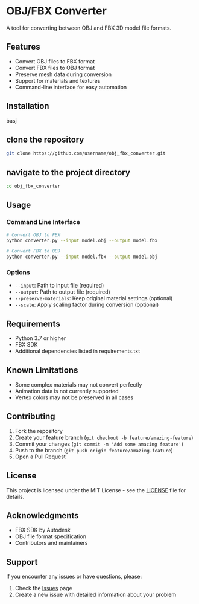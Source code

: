 # OBJ/FBX Converter

A tool for converting between OBJ and FBX 3D model file formats.

## Features

- Convert OBJ files to FBX format
- Convert FBX files to OBJ format
- Preserve mesh data during conversion
- Support for materials and textures
- Command-line interface for easy automation

## Installation

basj 

## clone the repository

```bash
git clone https://github.com/username/obj_fbx_converter.git
```

## navigate to the project directory

```bash
cd obj_fbx_converter
```

## Usage

### Command Line Interface

```bash
# Convert OBJ to FBX
python converter.py --input model.obj --output model.fbx

# Convert FBX to OBJ
python converter.py --input model.fbx --output model.obj
```

### Options

- `--input`: Path to input file (required)
- `--output`: Path to output file (required)
- `--preserve-materials`: Keep original material settings (optional)
- `--scale`: Apply scaling factor during conversion (optional)

## Requirements

- Python 3.7 or higher
- FBX SDK
- Additional dependencies listed in requirements.txt

## Known Limitations

- Some complex materials may not convert perfectly
- Animation data is not currently supported
- Vertex colors may not be preserved in all cases

## Contributing

1. Fork the repository
2. Create your feature branch (`git checkout -b feature/amazing-feature`)
3. Commit your changes (`git commit -m 'Add some amazing feature'`)
4. Push to the branch (`git push origin feature/amazing-feature`)
5. Open a Pull Request

## License

This project is licensed under the MIT License - see the [LICENSE](LICENSE) file for details.

## Acknowledgments

- FBX SDK by Autodesk
- OBJ file format specification
- Contributors and maintainers

## Support

If you encounter any issues or have questions, please:
1. Check the [Issues](https://github.com/username/obj_fbx_converter/issues) page
2. Create a new issue with detailed information about your problem


